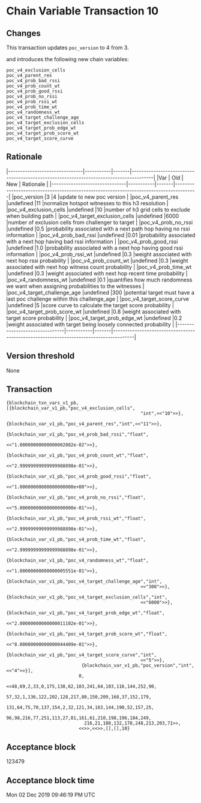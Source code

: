 # Chain Variable Transaction 10

## Changes

This transaction updates `poc_version` to 4 from 3.

and introduces the following new chain variables:

```
poc_v4_exclusion_cells
poc_v4_parent_res
poc_v4_prob_bad_rssi
poc_v4_prob_count_wt
poc_v4_prob_good_rssi
poc_v4_prob_no_rssi
poc_v4_prob_rssi_wt
poc_v4_prob_time_wt
poc_v4_randomness_wt
poc_v4_target_challenge_age
poc_v4_target_exclusion_cells
poc_v4_target_prob_edge_wt
poc_v4_target_prob_score_wt
poc_v4_target_score_curve
```

## Rationale

|-------------------------------|-----------|-------|---------------------------------------------------------------------------------------|
|Var                            | Old       | New   | Rationale                                                                             |
|-------------------------------|-----------|-------|---------------------------------------------------------------------------------------|
|poc_version                    |3          |4      |update to new poc version                                                              |
|poc_v4_parent_res              |undefined  |11     |normalize hotspot witnesses to this h3 resolution                                      |
|poc_v4_exclusion_cells         |undefined  |10     |number of h3 grid cells to exclude when building path                                  |
|poc_v4_target_exclusion_cells  |undefined  |6000   |number of exclusion cells from challenger to target                                    |
|poc_v4_prob_no_rssi            |undefined  |0.5    |probability associated with a next path hop having no rssi information                 |
|poc_v4_prob_bad_rssi           |undefined  |0.01   |probability associated with a next hop having bad rssi information                     |
|poc_v4_prob_good_rssi          |undefined  |1.0    |probability associated with a next hop having good rssi information                    |
|poc_v4_prob_rssi_wt            |undefined  |0.3    |weight associated with next hop rssi probability                                       |
|poc_v4_prob_count_wt           |undefined  |0.3    |weight associated with next hop witness count probability                              |
|poc_v4_prob_time_wt            |undefined  |0.3    |weight associated with next hop recent time probability                                |
|poc_v4_randomness_wt           |undefined  |0.1    |quantifies how much randomness we want when assigning probabilities to the witnesses   |
|poc_v4_target_challenge_age    |undefined  |300    |potential target must have a last poc challenge within this challenge_age              |
|poc_v4_target_score_curve      |undefined  |5      |score curve to calculate the target score probability                                  |
|poc_v4_target_prob_score_wt    |undefined  |0.8    |weight associated with target score probability                                        |
|poc_v4_target_prob_edge_wt     |undefined  |0.2    |weight associated with target being loosely connected probability                      |
|-------------------------------|-----------|-------|---------------------------------------------------------------------------------------|


## Version threshold

None

## Transaction

```
{blockchain_txn_vars_v1_pb,[{blockchain_var_v1_pb,"poc_v4_exclusion_cells",
                                                  "int",<<"10">>},
                            {blockchain_var_v1_pb,"poc_v4_parent_res","int",<<"11">>},
                            {blockchain_var_v1_pb,"poc_v4_prob_bad_rssi","float",
                                                  <<"1.00000000000000002082e-02">>},
                            {blockchain_var_v1_pb,"poc_v4_prob_count_wt","float",
                                                  <<"2.99999999999999988898e-01">>},
                            {blockchain_var_v1_pb,"poc_v4_prob_good_rssi","float",
                                                  <<"1.00000000000000000000e+00">>},
                            {blockchain_var_v1_pb,"poc_v4_prob_no_rssi","float",
                                                  <<"5.00000000000000000000e-01">>},
                            {blockchain_var_v1_pb,"poc_v4_prob_rssi_wt","float",
                                                  <<"2.99999999999999988898e-01">>},
                            {blockchain_var_v1_pb,"poc_v4_prob_time_wt","float",
                                                  <<"2.99999999999999988898e-01">>},
                            {blockchain_var_v1_pb,"poc_v4_randomness_wt","float",
                                                  <<"1.00000000000000005551e-01">>},
                            {blockchain_var_v1_pb,"poc_v4_target_challenge_age","int",
                                                  <<"300">>},
                            {blockchain_var_v1_pb,"poc_v4_target_exclusion_cells","int",
                                                  <<"6000">>},
                            {blockchain_var_v1_pb,"poc_v4_target_prob_edge_wt","float",
                                                  <<"2.00000000000000011102e-01">>},
                            {blockchain_var_v1_pb,"poc_v4_target_prob_score_wt","float",
                                                  <<"8.00000000000000044409e-01">>},
                            {blockchain_var_v1_pb,"poc_v4_target_score_curve","int",
                                                  <<"5">>},
                            {blockchain_var_v1_pb,"poc_version","int",<<"4">>}],
                           0,
                           <<48,69,2,33,0,175,138,62,103,241,64,103,116,144,252,90,
                             57,32,1,136,122,202,128,217,80,150,209,168,37,152,179,
                             131,64,75,70,137,154,2,32,121,34,163,144,190,52,157,25,
                             96,98,216,77,251,113,27,81,161,61,210,198,196,184,249,
                             216,21,108,132,178,248,213,203,71>>,
                           <<>>,<<>>,[],[],10}
```

## Acceptance block

123479

## Acceptance block time

Mon 02 Dec 2019 09:46:19 PM UTC
